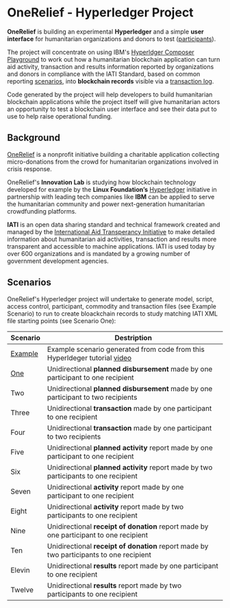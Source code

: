 # OneRelief - Hyperledger Project

**OneRelief** is building an experimental **Hyperledger** and a simple **user interface** for humanitarian organizations and donors to test ([participants](https://github.com/Brentophillips/OneRelief-Hyperledger/blob/master/Participants.md)).

The project will concentrate on using IBM's [Hyperldger Composer Playground](http://composer-playground.mybluemix.net) to work out how a humanitarian blockchain application can turn aid activity, transaction and results information reported by organizations and donors in compliance with the IATI Standard, based on common reporting [scenarios](https://github.com/Brentophillips/OneRelief-Hyperledger/tree/master/Scenarios), into **blockchain records** visible via a [transaction log](https://github.com/Brentophillips/OneRelief-Hyperledger/tree/master/Transaction-Log).

Code generated by the project will help developers to build humanitarian blockchain applications while the project itself will give humanitarian actors an opportunity to test a blockchain user interface and see their data put to use to help raise operational funding.

## Background

[OneRelief](https://onereliefapp.com) is a nonprofit initiative building a charitable application collecting micro-donations from the crowd for humanitarian organizations involved in crisis response.

OneRelief's **Innovation Lab** is studying how blockchain technology developed for example by the **Linux Foundation’s** [Hyperledger](https://www.hyperledger.org/) initiative in partnership with leading tech companies like **IBM** can be applied to serve the humanitarian community and power next-generation humanitarian crowdfunding platforms.

**IATI** is an open data sharing standard and technical framework created and managed by the [International Aid Transperancy Initiative](http://iatistandard.org) to make detailed information about humanitarian aid activities, transaction and results more transparent and accessible to machine applications. IATI is used today by over 600 organizations and is mandated by a growing number of government development agencies.

## Scenarios

OneRelief's Hyperledger project will undertake to generate model, script, access control, participant, commodity and transaction files (see Example Scenario) to run to create bloackchain records to study matching IATI XML file starting points (see Scenario One):

Scenario | Destription
--- | ---
[Example](https://github.com/Brentophillips/OneRelief-Hyperledger/blob/master/Scenarios/S-Example.md) | Example scenario generated from code from this Hyperldeger tutorial [video](https://www.youtube.com/watch?v=swliX9LFerk)
[One](https://github.com/Brentophillips/OneRelief-Hyperledger/blob/master/Scenarios/S-One.md) | Unidirectional **planned disbursement** made by one participant to one recipient
Two | Unidirectional **planned disbursement** made by one participant to two recipients
Three | Unidirectional **transaction** made by one participant to one recipient
Four | Unidirectional **transaction** made by one participant to two recipients
Five | Unidirectional **planned activity** report made by one participant to one recipient
Six | Unidirectional **planned activity** report made by two participants to one recipient
Seven | Unidirectional **activity** report made by one participant to one recipient
Eight | Unidirectional **activity** report made by two participants to one recipient
Nine | Unidirectional **receipt of donation** report made by one participant to one recipient
Ten | Unidirectional **receipt of donation** report made by two participants to one recipient
Elevin | Unidirectional **results** report made by one participant to one recipient
Twelve | Unidirectional **results** report made by two participants to one recipient
